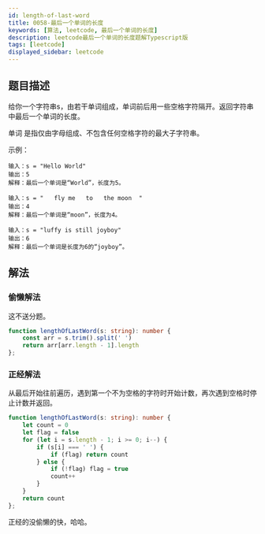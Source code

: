 ```yaml
---
id: length-of-last-word
title: 0058-最后一个单词的长度
keywords: [算法, leetcode, 最后一个单词的长度]
description: leetcode最后一个单词的长度题解Typescript版
tags: [leetcode]
displayed_sidebar: leetcode
---
```


## 题目描述

给你一个字符串s，由若干单词组成，单词前后用一些空格字符隔开。返回字符串中最后一个单词的长度。

单词 是指仅由字母组成、不包含任何空格字符的最大子字符串。

示例：

```plain
输入：s = "Hello World"
输出：5
解释：最后一个单词是“World”，长度为5。
```

```plain
输入：s = "   fly me   to   the moon  "
输出：4
解释：最后一个单词是“moon”，长度为4。
```

```plain
输入：s = "luffy is still joyboy"
输出：6
解释：最后一个单词是长度为6的“joyboy”。
```

## 解法

### 偷懒解法

这不送分题。

```typescript
function lengthOfLastWord(s: string): number {
    const arr = s.trim().split(' ')
    return arr[arr.length - 1].length
};
```

### 正经解法

从最后开始往前遍历，遇到第一个不为空格的字符时开始计数，再次遇到空格时停止计数并返回。

```typescript
function lengthOfLastWord(s: string): number {
    let count = 0
    let flag = false
    for (let i = s.length - 1; i >= 0; i--) {
        if (s[i] === ' ') {
            if (flag) return count
        } else {
            if (!flag) flag = true
            count++
        }
    }
    return count
};
```

正经的没偷懒的快，哈哈。